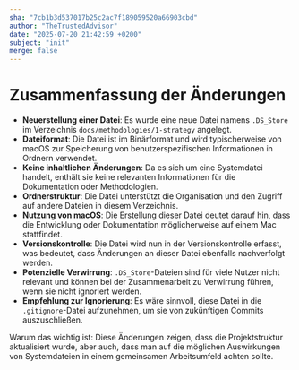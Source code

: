 ```yaml
---
sha: "7cb1b3d537017b25c2ac7f189059520a66903cbd"
author: "TheTrustedAdvisor"
date: "2025-07-20 21:42:59 +0200"
subject: "init"
merge: false
---
```


# Zusammenfassung der Änderungen

- **Neuerstellung einer Datei**: Es wurde eine neue Datei namens `.DS_Store` im Verzeichnis `docs/methodologies/1-strategy` angelegt.
- **Dateiformat**: Die Datei ist im Binärformat und wird typischerweise von macOS zur Speicherung von benutzerspezifischen Informationen in Ordnern verwendet.
- **Keine inhaltlichen Änderungen**: Da es sich um eine Systemdatei handelt, enthält sie keine relevanten Informationen für die Dokumentation oder Methodologien.
- **Ordnerstruktur**: Die Datei unterstützt die Organisation und den Zugriff auf andere Dateien in diesem Verzeichnis.
- **Nutzung von macOS**: Die Erstellung dieser Datei deutet darauf hin, dass die Entwicklung oder Dokumentation möglicherweise auf einem Mac stattfindet.
- **Versionskontrolle**: Die Datei wird nun in der Versionskontrolle erfasst, was bedeutet, dass Änderungen an dieser Datei ebenfalls nachverfolgt werden.
- **Potenzielle Verwirrung**: `.DS_Store`-Dateien sind für viele Nutzer nicht relevant und können bei der Zusammenarbeit zu Verwirrung führen, wenn sie nicht ignoriert werden.
- **Empfehlung zur Ignorierung**: Es wäre sinnvoll, diese Datei in die `.gitignore`-Datei aufzunehmen, um sie von zukünftigen Commits auszuschließen.

Warum das wichtig ist: Diese Änderungen zeigen, dass die Projektstruktur aktualisiert wurde, aber auch, dass man auf die möglichen Auswirkungen von Systemdateien in einem gemeinsamen Arbeitsumfeld achten sollte.

